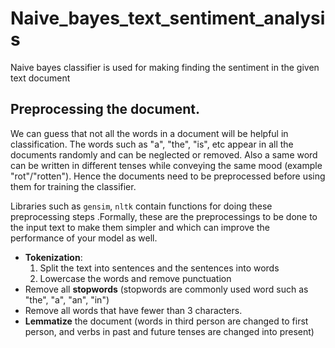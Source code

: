 # Naive_bayes_text_sentiment_analysis
Naive bayes classifier is used for making finding the sentiment in the given text document

## Preprocessing the document.
We can guess that not all the words in a document will be helpful in classification. The words such as "a", "the", "is", etc appear in all the documents randomly and can be neglected or removed. Also a same word can be written in different tenses while conveying the same mood (example "rot"/"rotten"). Hence the documents need to be preprocessed before using them for training the classifier.

 Libraries such as `gensim`, `nltk` contain functions for doing these preprocessing steps .Formally, these are the preprocessings to be done to the input text to make them simpler and which can improve the performance of your model as well.
* **Tokenization**: 
    1.   Split the text into sentences and the sentences into words
    2.   Lowercase the words and remove punctuation
* Remove all **stopwords** (stopwords are commonly used word such as "the", "a", "an", "in")
* Remove all words that have fewer than 3 characters.
* **Lemmatize** the document (words in third person are changed to first person, and verbs in past and future tenses are changed into present)
